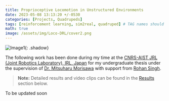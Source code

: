 ```yaml
---
title: Proprioceptive Locomotion in Unstructured Environments
date: 2023-05-08 13:13:20 +/-0530
categories: [Projects, Quadrupeds]
tags: [reinforcement learning, sim2real, quadruped] # TAG names should always be lowercase
math: true
image: /assets/img/Loco-DRL/cover2.png
---
```


![Image1](/assets/img/Loco-DRL/cover.png){: .shadow}

The following work has been done during my time at the [CNRS-AIST JRL (Joint Robotics Laboratory), IRL, Japan](https://unit.aist.go.jp/jrl-22022/index_en.html) for my undergraduate thesis under the supervision of [Dr. Mitsuharu Morisawa](https://unit.aist.go.jp/jrl-22022/en/members/member-morisawa.html) with support from [Rohan Singh](https://unit.aist.go.jp/jrl-22022/en/members/member-singh.html).

<!-- <iframe width="640" height="385" src="https://youtube.com/embed/Mq8utqI5-_g" frameborder="0" allowfullscreen></iframe> -->

> **Note:** Detailed results and video clips can be found in the [Results](#results) section below.

To be updated soon
